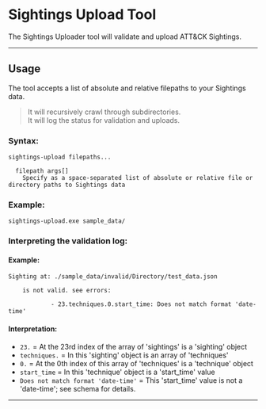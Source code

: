 # Sightings Upload Tool
The Sightings Uploader tool will validate and upload ATT&CK Sightings.

---

## Usage
The tool accepts a list of absolute and relative filepaths to your Sightings data. 

> It will recursively crawl through subdirectories.  
> It will log the status for validation and uploads.  

### Syntax: 
```
sightings-upload filepaths...

  filepath args[]
  	Specify as a space-separated list of absolute or relative file or directory paths to Sightings data
```

### Example:
```
sightings-upload.exe sample_data/
```

### Interpreting the validation log:

#### Example: 
```
Sighting at: ./sample_data/invalid/Directory/test_data.json

	is not valid. see errors:

			- 23.techniques.0.start_time: Does not match format 'date-time'
```
#### Interpretation:
- `23.` = At the 23rd index of the array of 'sightings' is a 'sighting' object
- `techniques.` = In this 'sighting' object is an array of 'techniques'
- `0.` = At the 0th index of this array of 'techniques' is a 'technique' object
- `start_time` = In this 'technique' object is a 'start_time' value
- `Does not match format 'date-time'` = This 'start_time' value is not a 'date-time'; see schema for details.

---